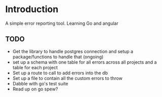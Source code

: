 # Introduction
A simple error reporting tool. Learning Go and angular

## TODO
* Get the library to handle postgres connection and setup a package/functions to handle that (ongoing)
* set up a schema with one table for all errors across all projects and a table for each project
* Set up a route to call to add errors into the db
* Set up a file to contain all the custom errors to throw
* Dabble with go's test suite
* Read up on go spew?